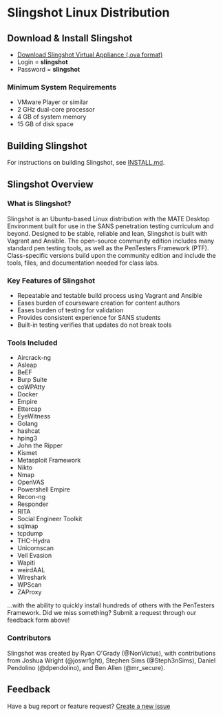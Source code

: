 # Slingshot Linux Distribution

## Download & Install Slingshot

* [Download Slingshot Virtual Appliance (.ova format)](about:blank)
* Login = **slingshot**
* Password = **slingshot**

### Minimum System Requirements
* VMware Player or similar
* 2 GHz dual-core processor
* 4 GB of system memory
* 15 GB of disk space

## Building Slingshot
For instructions on building Slingshot, see [INSTALL.md](INSTALL.md).

## Slingshot Overview
### What is Slingshot?

Slingshot is an Ubuntu-based Linux distribution with the MATE Desktop Environment built for use in the SANS penetration testing curriculum and beyond. Designed to be stable, reliable and lean, Slingshot is built with Vagrant and Ansible. The open-source community edition includes many standard pen testing tools, as well as the PenTesters Framework (PTF). Class-specific versions build upon the community edition and include the tools, files, and documentation needed for class labs.

### Key Features of Slingshot

* Repeatable and testable build process using Vagrant and Ansible
* Eases burden of courseware creation for content authors
* Eases burden of testing for validation
* Provides consistent experience for SANS students
* Built-in testing verifies that updates do not break tools

### Tools Included
* Aircrack-ng
* Asleap
* BeEF
* Burp Suite
* coWPAtty
* Docker
* Empire
* Ettercap
* EyeWitness
* Golang
* hashcat
* hping3
* John the Ripper
* Kismet
* Metasploit Framework
* Nikto
* Nmap
* OpenVAS
* Powershell Empire
* Recon-ng
* Responder
* RITA
* Social Engineer Toolkit
* sqlmap
* tcpdump
* THC-Hydra
* Unicornscan
* Veil Evasion
* Wapiti
* weirdAAL
* Wireshark
* WPScan
* ZAProxy

...with the ability to quickly install hundreds of others with the PenTesters Framework. Did we miss something? Submit a request through our feedback form above!

### Contributors
Slingshot was created by Ryan O'Grady (@NonVictus), with contributions from Joshua Wright (@joswr1ght), Stephen Sims (@Steph3nSims), Daniel Pendolino (@dpendolino), and Ben Allen (@mr_secure).

## Feedback
Have a bug report or feature request? [Create a new issue](https://github.com/sansinstitute/slingshot/issues)
